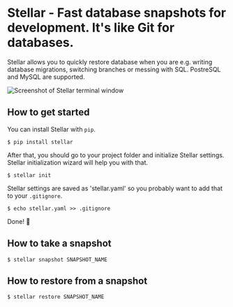 Stellar - Fast database snapshots for development. It's like Git for databases.
=======

Stellar allows you to quickly restore database when you are e.g. writing database migrations, switching branches or messing with SQL. PostreSQL and MySQL are supported.

![Screenshot of Stellar terminal window](http://imgur.com/0fXXdcx.png)

How to get started
-------

You can install Stellar with `pip`.

```$ pip install stellar```

After that, you should go to your project folder and initialize Stellar settings. Stellar initialization wizard will help you with that.

```$ stellar init```

Stellar settings are saved as 'stellar.yaml' so you probably want to add that to your `.gitignore`.

```$ echo stellar.yaml >> .gitignore```

Done! :dancers:

How to take a snapshot
-------

```$ stellar snapshot SNAPSHOT_NAME```

How to restore from a snapshot
-------

```$ stellar restore SNAPSHOT_NAME```
